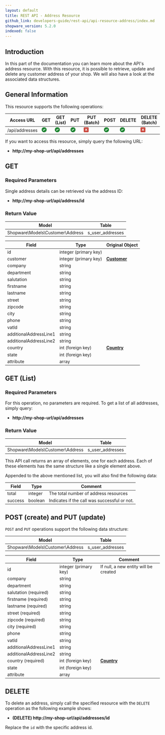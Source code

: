 ```yaml
---
layout: default
title: REST API - Address Resource
github_link: developers-guide/rest-api/api-resource-address/index.md
shopware_version: 5.2.0
indexed: false
---
```


## Introduction

In this part of the documentation you can learn more about the API's address resource. With this resource, it is possible to retrieve, update and delete any customer address of your shop. We will also have a look at the associated data structures.

## General Information

This resource supports the following operations:

|  Access URL                 | GET                   | GET (List)            | PUT                    | PUT (Batch)         | POST                 | DELETE                | DELETE (Batch)      |
|-----------------------------|-----------------------|-----------------------|------------------------|---------------------|----------------------|-----------------------|---------------------|
| /api/addresses              | ![Yes](../img/yes.png) | ![Yes](../img/yes.png) |  ![Yes](../img/yes.png) | ![No](../img/no.png) | ![Yes](../img/yes.png) | ![Yes](../img/yes.png) | ![No](../img/no.png) |

If you want to access this resource, simply query the following URL:

* **http://my-shop-url/api/addresses**

## GET

### Required Parameters
Single address details can be retrieved via the address ID:

* **http://my-shop-url/api/address/id**

### Return Value
| Model					             | Table			|
|------------------------------------|------------------|
| Shopware\Models\Customer\Address   | s_user_addresses |


| Field                    | Type                  | Original Object                                          |
|--------------------------|-----------------------|----------------------------------------------------------|
| id				               | integer (primary key) | 							                                            |
| customer				         | integer (primary key) | **[Customer](../models/#customer)**                      |
| company                  | string                |       											                              |
| department               | string                |       											                              |
| salutation               | string                |       											                              |
| firstname                | string                |       											                              |
| lastname                 | string                |       											                              |
| street                   | string                |       											                              |
| zipcode                  | string                |       											                              |
| city                     | string                |       											                              |
| phone                    | string                |       											                              |
| vatId                    | string                |       											                              |
| additionalAddressLine1   | string                |       											                              |
| additionalAddressLine2   | string                |       											                              |
| country	                 | int (foreign key)	   | **[Country](../models/#country)**                                            |
| state	                   | int (foreign key)	   |                                                                              |
| attribute                | array                 | 														                      |

## GET (List)

### Required Parameters

For this operation, no parameters are required.
To get a list of all addresses, simply query:

* **http://my-shop-url/api/addresses**

### Return Value

| Model					             | Table			|
|------------------------------------|------------------|
| Shopware\Models\Customer\Address   | s_user_addresses     |


This API call returns an array of elements, one for each address. Each of these elements has the same structure like a single element above.

Appended to the above mentioned list, you will also find the following data:

| Field               | Type                  | Comment			                                |
|---------------------|-----------------------|-------------------------------------------------|
| total				  | integer				  | The total number of address resources          |
| success		      | boolean				  | Indicates if the call was successful or not.	|


## POST (create) and PUT (update)
`POST` and `PUT` operations support the following data structure:

| Model					             | Table			|
|------------------------------------|------------------|
| Shopware\Models\Customer\Address   | s_user_addresses |

| Field                    | Type                  | Comment                                              |
|--------------------------|-----------------------|------------------------------------------------------|
| id     	               | integer (primary key) | If null, a new entity will be created    	          |
| company                  | string                |       											      |
| department               | string                |       											      |
| salutation (required)    | string                |       											      |
| firstname (required)     | string                |       											      |
| lastname (required)      | string                |       											      |
| street (required)        | string                |       											      |
| zipcode (required)       | string                |       											      |
| city (required)          | string                |       											      |
| phone                    | string                |       											      |
| vatId                    | string                |       											      |
| additionalAddressLine1   | string                |       											      |
| additionalAddressLine2   | string                |       											      |
| country (required)	   | int (foreign key)	   | **[Country](../models/#country)**                    |
| state	                   | int (foreign key)	   |                                                      |
| attribute     	       | array				   |                                                      |


## DELETE
To delete an address, simply call the specified resource with the `DELETE` operation as the following example shows:

* **(DELETE) http://my-shop-url/api/addresses/id**

Replace the `id` with the specific address id.
